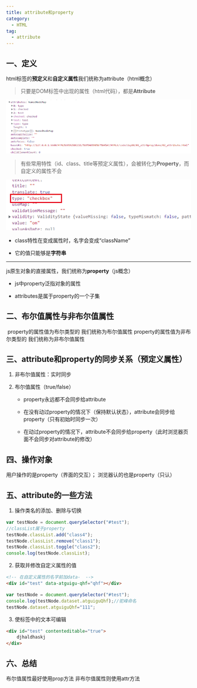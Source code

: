 ```yaml
---
title: attribute和property
category:
  - HTML
tag:
  - attribute
---
```


## 一、定义

html标签的**预定义**和**自定义属性**我们统称为attribute（html概念）

> 只要是DOM标签中出现的属性（html代码），都是**Attribute**

![image-20221123100921950](./images/attributes.png)

> 有些常用特性（id、class、title等预定义属性），会被转化为**Property**，而自定义的属性不会

![image-20221123101054215](./images/property.png)

- class特性在变成属性时，名字会变成“className”

- 它的值只能够是**字符串**

---

js原生对象的直接属性，我们统称为**property**（js概念）

- js中property泛指对象的属性

- attributes是属于property的一个子集

## 二、布尔值属性与非布尔值属性

​	property的属性值为布尔类型的  我们统称为布尔值属性
​	property的属性值为非布尔类型的  我们统称为非布尔值属性

## 三、attribute和property的同步关系（预定义属性）

1. 非布尔值属性：实时同步 

2. 布尔值属性（true/false）

   - property永远都不会同步给attribute

   - 在没有动过property的情况下（保持默认状态），attribute会同步给property（只有初始时同步一次）
   - 在动过property的情况下，attribute不会同步给property（此时浏览器页面不会同步对attribute的修改）

## 四、操作对象

用户操作的是property（界面的交互）； 浏览器认的也是property（只认）

## 五、attribute的一些方法

1. 操作类名的添加、删除与切换

```js
var testNode = document.querySelector("#test");
//classList属于property
testNode.classList.add("class4");
testNode.classList.remove("class1");
testNode.classList.toggle("class2");
console.log(testNode.classList);
```

2. 获取并修改自定义属性的值

```html
<!-- 在自定义属性的名字前加data-  -->
<div id="test" data-atguigu-qhf="qhf"></div>
```

```js
var testNode = document.querySelector("#test");
console.log(testNode.dataset.atguiguQhf);//驼峰命名
testNode.dataset.atguiguQhf="111";
```

3. 使标签中的文本可编辑

```html
<div id="test" contenteditable="true">
	djhaldhaskj
</div>
```

## 六、总结

布尔值属性最好使用prop方法
非布尔值属性则使用attr方法